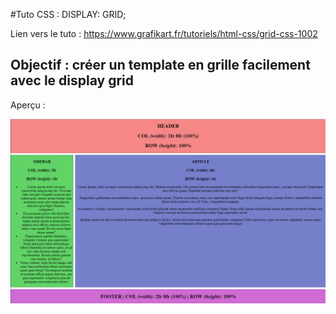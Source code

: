 #Tuto CSS : DISPLAY: GRID;

Lien vers le tuto : <a href="https://www.grafikart.fr/tutoriels/html-css/grid-css-1002">https://www.grafikart.fr/tutoriels/html-css/grid-css-1002</a>

## Objectif : créer un template en grille facilement avec le display grid

Aperçu :

<img src="screenshot.png">